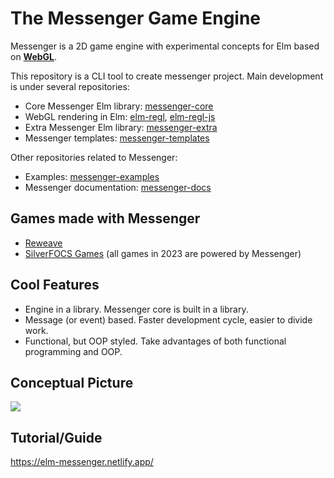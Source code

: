 # The Messenger Game Engine

Messenger is a 2D game engine with experimental concepts for Elm based on **[WebGL](https://developer.mozilla.org/en-US/docs/Web/API/WebGL_API)**.

This repository is a CLI tool to create messenger project.
Main development is under several repositories:

- Core Messenger Elm library: [messenger-core](https://github.com/linsyking/Messenger-core)
- WebGL rendering in Elm: [elm-regl](https://github.com/linsyking/elm-regl), [elm-regl-js](https://github.com/linsyking/elm-regl-js)
- Extra Messenger Elm library: [messenger-extra](https://github.com/linsyking/Messenger-extra)
- Messenger templates: [messenger-templates](https://github.com/linsyking/messenger-templates)

Other repositories related to Messenger:

- Examples: [messenger-examples](https://github.com/linsyking/messenger-examples)
- Messenger documentation: [messenger-docs](https://github.com/linsyking/messenger-docs)

## Games made with Messenger

- [Reweave](https://github.com/linsyking/Reweave)
- [SilverFOCS Games](https://focs.ji.sjtu.edu.cn/silverfocs/project/2023/p2) (all games in 2023 are powered by Messenger)

## Cool Features

- Engine in a library. Messenger core is built in a library.
- Message (or event) based. Faster development cycle, easier to divide work.
- Functional, but OOP styled. Take advantages of both functional programming and OOP.

## Conceptual Picture

![](docs/concept.png)

## Tutorial/Guide

https://elm-messenger.netlify.app/
